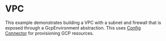 # VPC

This example demonstrates building a VPC with a subnet and firewall that is
exposed through a GcpEnvironment abstraction. This uses [Config Connector](https://cloud.google.com/config-connector/docs/overview)
for provisioning GCP resources.
